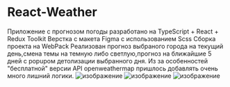 # React-Weather
Приложение с прогнозом погоды разработано на TypeScript + React + Redux Toolkit 
Верстка с макета Figma с использованием Scss
Сборка проекта на WebPack
Реализован прогноз выбраного города на текущий день,смена темы на темную либо светлую,прогноз на ближайшие 5 дней с popupом детолизации выбранного дня.
Из за особенностей "бесплатной" версии API openweathermap пришлось добавлять очень много лишний логики.
![изображение](https://user-images.githubusercontent.com/99957510/200258821-2161024f-533a-4c37-bd84-60d8c404fe07.png)
![изображение](https://user-images.githubusercontent.com/99957510/200258910-dcf65983-698f-4118-91ef-2a776c74c8c6.png)
![изображение](https://user-images.githubusercontent.com/99957510/200356696-43bb8090-5c9e-4efc-a644-b8d82eb366e0.png)
